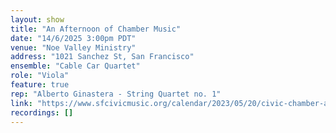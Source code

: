 ```yaml
---
layout: show
title: "An Afternoon of Chamber Music"
date: "14/6/2025 3:00pm PDT"
venue: "Noe Valley Ministry"
address: "1021 Sanchez St, San Francisco"
ensemble: "Cable Car Quartet"
role: "Viola"
feature: true
rep: "Alberto Ginastera - String Quartet no. 1"
link: "https://www.sfcivicmusic.org/calendar/2023/05/20/civic-chamber-a2nmb-zz4dh-y92az-gxxmb-hc88f-jmwdh-phwtt-dfbfs-g85tw-ddnng-j6rn2"
recordings: []
---
```

